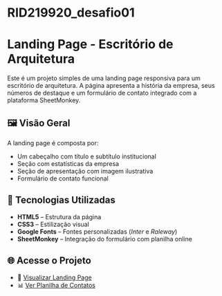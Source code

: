 # RID219920_desafio01

# Landing Page - Escritório de Arquitetura

Este é um projeto simples de uma landing page responsiva para um escritório de arquitetura. A página apresenta a história da empresa, seus números de destaque e um formulário de contato integrado com a plataforma SheetMonkey.

## 🖼️ Visão Geral

A landing page é composta por:

- Um cabeçalho com título e subtítulo institucional
- Seção com estatísticas da empresa
- Seção de apresentação com imagem ilustrativa
- Formulário de contato funcional

## 🚀 Tecnologias Utilizadas

- **HTML5** – Estrutura da página  
- **CSS3** – Estilização visual  
- **Google Fonts** – Fontes personalizadas (*Inter* e *Raleway*)  
- **SheetMonkey** – Integração do formulário com planilha online  

## 🌐 Acesse o Projeto

- 🔗 [Visualizar Landing Page](https://arquiteturalp-desafio01.netlify.app/)
- 📊 [Ver Planilha de Contatos](https://docs.google.com/spreadsheets/d/1kZVNjzKOS0qcg0hXsg2juDMARDtF1Z5DRJue4gM1zYA/edit?usp=sharing)



